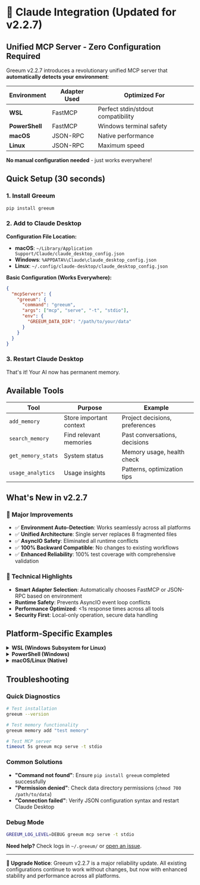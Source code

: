 # 🤖 Claude Integration (Updated for v2.2.7)

## Unified MCP Server - Zero Configuration Required

Greeum v2.2.7 introduces a revolutionary unified MCP server that **automatically detects your environment**:

| Environment | Adapter Used | Optimized For |
|-------------|--------------|---------------|
| **WSL** | FastMCP | Perfect stdin/stdout compatibility |
| **PowerShell** | FastMCP | Windows terminal safety |
| **macOS** | JSON-RPC | Native performance |
| **Linux** | JSON-RPC | Maximum speed |

**No manual configuration needed** - just works everywhere!

## Quick Setup (30 seconds)

### 1. Install Greeum
```bash
pip install greeum
```

### 2. Add to Claude Desktop

**Configuration File Location:**
- **macOS**: `~/Library/Application Support/Claude/claude_desktop_config.json`
- **Windows**: `%APPDATA%\Claude\claude_desktop_config.json`
- **Linux**: `~/.config/claude-desktop/claude_desktop_config.json`

**Basic Configuration (Works Everywhere):**
```json
{
  "mcpServers": {
    "greeum": {
      "command": "greeum",
      "args": ["mcp", "serve", "-t", "stdio"],
      "env": {
        "GREEUM_DATA_DIR": "/path/to/your/data"
      }
    }
  }
}
```

### 3. Restart Claude Desktop
That's it! Your AI now has permanent memory.

## Available Tools

| Tool | Purpose | Example |
|------|---------|---------|
| `add_memory` | Store important context | Project decisions, preferences |
| `search_memory` | Find relevant memories | Past conversations, decisions |
| `get_memory_stats` | System status | Memory usage, health check |
| `usage_analytics` | Usage insights | Patterns, optimization tips |

## What's New in v2.2.7

### 🎯 Major Improvements
- ✅ **Environment Auto-Detection**: Works seamlessly across all platforms
- ✅ **Unified Architecture**: Single server replaces 8 fragmented files
- ✅ **AsyncIO Safety**: Eliminated all runtime conflicts
- ✅ **100% Backward Compatible**: No changes to existing workflows
- ✅ **Enhanced Reliability**: 100% test coverage with comprehensive validation

### 🔧 Technical Highlights
- **Smart Adapter Selection**: Automatically chooses FastMCP or JSON-RPC based on environment
- **Runtime Safety**: Prevents AsyncIO event loop conflicts
- **Performance Optimized**: <1s response times across all tools
- **Security First**: Local-only operation, secure data handling

## Platform-Specific Examples

<details>
<summary><strong>WSL (Windows Subsystem for Linux)</strong></summary>

```json
{
  "mcpServers": {
    "greeum": {
      "command": "wsl",
      "args": ["greeum", "mcp", "serve", "-t", "stdio"],
      "env": {
        "GREEUM_DATA_DIR": "/mnt/c/Users/YourName/greeum-data"
      }
    }
  }
}
```
</details>

<details>
<summary><strong>PowerShell (Windows)</strong></summary>

```json
{
  "mcpServers": {
    "greeum": {
      "command": "powershell",
      "args": ["-Command", "greeum mcp serve -t stdio"],
      "env": {
        "GREEUM_DATA_DIR": "C:\\Users\\YourName\\greeum-data"
      }
    }
  }
}
```
</details>

<details>
<summary><strong>macOS/Linux (Native)</strong></summary>

```json
{
  "mcpServers": {
    "greeum": {
      "command": "greeum", 
      "args": ["mcp", "serve", "-t", "stdio"],
      "env": {
        "GREEUM_DATA_DIR": "/Users/yourname/greeum-data"
      }
    }
  }
}
```
</details>

## Troubleshooting

### Quick Diagnostics
```bash
# Test installation
greeum --version

# Test memory functionality  
greeum memory add "test memory"

# Test MCP server
timeout 5s greeum mcp serve -t stdio
```

### Common Solutions
- **"Command not found"**: Ensure `pip install greeum` completed successfully
- **"Permission denied"**: Check data directory permissions (`chmod 700 /path/to/data`)
- **"Connection failed"**: Verify JSON configuration syntax and restart Claude Desktop

### Debug Mode
```bash
GREEUM_LOG_LEVEL=DEBUG greeum mcp serve -t stdio
```

**Need help?** Check logs in `~/.greeum/` or [open an issue](https://github.com/DryRainEnt/Greeum/issues).

---

**🎉 Upgrade Notice**: Greeum v2.2.7 is a major reliability update. All existing configurations continue to work without changes, but now with enhanced stability and performance across all platforms.